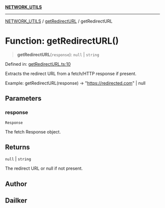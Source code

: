 [**NETWORK_UTILS**](../../README.md)

***

[NETWORK_UTILS](../../README.md) / [getRedirectURL](../README.md) / getRedirectURL

# Function: getRedirectURL()

> **getRedirectURL**(`response`): `null` \| `string`

Defined in: [getRedirectURL.ts:10](https://github.com/dailker/everyutil/blob/9ec04d41a381dab61073bf86e9abc70eaf55066d/src/network/getRedirectURL.ts#L10)

Extracts the redirect URL from a fetch/HTTP response if present.

Example: getRedirectURL(response) → "https://redirected.com" | null

## Parameters

### response

`Response`

The fetch Response object.

## Returns

`null` \| `string`

The redirect URL or null if not present.

## Author

## Dailker
